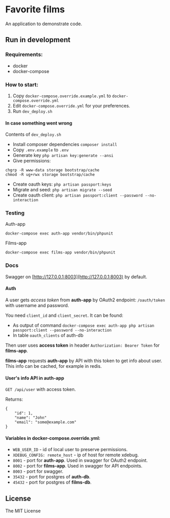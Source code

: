 # Favorite films 
An application to demonstrate code.

## Run in development

### Requirements:

* docker
* docker-compose

### How to start:

1. Copy `docker-compose.override.example.yml` to `docker-compose.override.yml`
2. Edit `docker-compose.override.yml` for your preferences.
3. Run `dev_deploy.sh`

#### In case something went wrong

Contents of `dev_deploy.sh`

* Install composer dependencies `composer install`
* Copy `.env.example` to `.env`
* Generate key `php artisan key:generate --ansi`
* Give permissions:
```
chgrp -R www-data storage bootstrap/cache
chmod -R ug+rwx storage bootstrap/cache
```
* Create oauth keys: `php artisan passport:keys`
* Migrate and seed: `php artisan migrate --seed `
* Create oauth client: `php artisan passport:client --password --no-interaction`


### Testing

Auth-app

```
docker-compose exec auth-app vendor/bin/phpunit
```

Films-app

```
docker-compose exec films-app vendor/bin/phpunit
```

### Docs

Swagger on [http://127.0.0.1:8003](http://127.0.0.1:8003) by default.

#### Auth

A user gets _access token_ from __auth-app__ 
by OAuth2 endpoint: `/oauth/token` with username and password.

You need `client_id` and `client_secret`. It can be found:

* As output of command `docker-compose exec auth-app php artisan passport:client --password --no-interaction`
* In table `oauth_clients` of auth-db

Then user uses __access token__ in header `Authorization: Bearer Token` for __films-app__.

__films-app__ requests __auth-app__ by API with this token to get info about user.
This info can be cached, for example in redis.

#### User's info API in auth-app

`GET /api/user` with access token.

Returns:

```
{
    "id": 1,
    "name": "John"
    "email": "some@example.com"
}
```

#### Variables in docker-compose.override.yml:

* `WEB_USER_ID` - id of local user to preserve permissions.
* `XDEBUG_CONFIG: remote_host` - ip of host for remote xdebug.
* `8001` - port for __auth-app__. Used in swagger for OAuth2 endpoint.
* `8002` - port for __films-app__. Used in swagger for API endpoints.
* `8003` - port for swagger.
* `35432` - port for postgres of __auth-db__.
* `45432` - port for postgres of __films-db__.


## License

The MIT License
